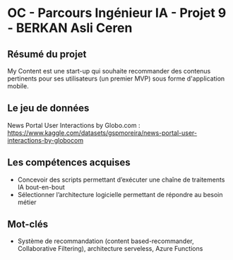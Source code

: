 # OC - Parcours Ingénieur IA - Projet 9 - BERKAN Asli Ceren

## Résumé du projet
My Content est une start-up qui souhaite recommander des contenus pertinents pour ses utilisateurs (un premier MVP) sous forme d'application mobile.

## Le jeu de données
News Portal User Interactions by Globo.com :
https://www.kaggle.com/datasets/gspmoreira/news-portal-user-interactions-by-globocom

## Les compétences acquises
- Concevoir des scripts permettant d’exécuter une chaîne de traitements IA bout-en-bout
- Sélectionner l’architecture logicielle permettant de répondre au besoin métier

## Mot-clés
- Système de recommandation (content based-recommander, Collaborative Filtering), architecture serveless, Azure Functions